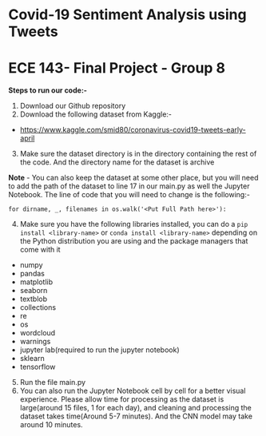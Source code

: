 # Covid-19 Sentiment Analysis using Tweets
# ECE 143- Final Project - Group 8

**Steps to run our code:-**
1. Download our Github repository
2. Download the following dataset from Kaggle:- 
- https://www.kaggle.com/smid80/coronavirus-covid19-tweets-early-april
3. Make sure the dataset directory is in the directory containing the rest of the code. And the directory name for the dataset is archive

**Note** - You can also keep the dataset at some other place, but you will need to add the path of the dataset to line 17 in our main.py as well the Jupyter Notebook. The line of code that you will need to change is the following:-

```for dirname, _, filenames in os.walk('<Put Full Path here>'):```

4. Make sure you have the following libraries installed, you can do a ```pip install <library-name>``` or ```conda install <library-name>``` depending on the Python distribution you are using and the package managers that come with it

- numpy
- pandas
- matplotlib
- seaborn
- textblob
- collections
- re
- os
- wordcloud
- warnings
- jupyter lab(required to run the jupyter notebook)
- sklearn
- tensorflow
  
5. Run the file main.py
6. You can also run the Jupyter Notebook cell by cell for a better visual experience. Please allow time for processing as the dataset is large(around 15 files, 1 for each day), and cleaning and processing the dataset takes time(Around 5-7 minutes). And the CNN model may take around 10 minutes.
